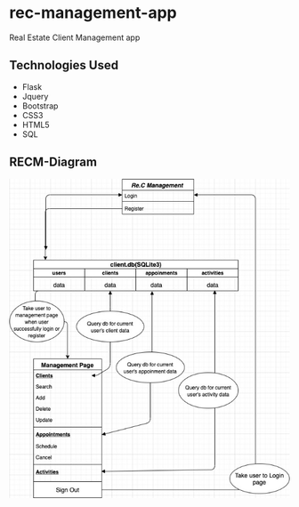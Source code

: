 # rec-management-app
Real Estate Client Management app

## Technologies Used
* Flask
* Jquery
* Bootstrap
* CSS3
* HTML5
* SQL

## RECM-Diagram
![Screenshot](/RECM-Diagram.jpg)
